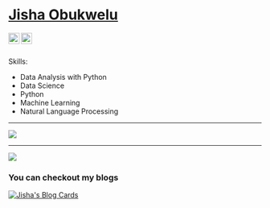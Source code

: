 # <a href="https://www.linkedin.com/in/jiobu1/">Jisha Obukwelu</a>

<a href="https://linkedin.com/in/jishaobukwelu">
  <img align="left" alt="Jisha's Linkdein" width="22px" src="https://cdn.jsdelivr.net/npm/simple-icons@v3/icons/linkedin.svg" />
</a>
<a href="https://github.com/jiobu1">
  <img align="left" alt="Jisha's Github" width="22px" src="https://cdn.jsdelivr.net/npm/simple-icons@v3/icons/github.svg" />
</a>
<br/>
<br/>

Skills:
- Data Analysis with Python
- Data Science
- Python
- Machine Learning
- Natural Language Processing

-----
<a href="https://github.com/jiobu1">
  <img src="https://komarev.com/ghpvc/?username=jiobu1&style=flat-square" />
</a>

***

<a href="https://github.com/jiobu1">
  <img src="https://github-readme-stats.vercel.app/api?username=jiobu1&show_icons=true&hide_border=true" />
</a>

### You can checkout my blogs

[![Jisha's Blog Cards](https://github-cards-external-blogs.souravdey777.vercel.app/getMediumBlogs?username=jishaobukwelu&type=horizontal)](https://medium.com/@jishaobukwelu)
